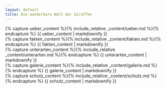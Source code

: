 ```yaml
---
layout: default
title: Die wunderbare Welt der Giraffen
---
```


<section id="ueber" class="content-section">
  {% capture ueber_content %}{% include_relative _content/ueber.md %}{% endcapture %}
  {{ ueber_content | markdownify }}
</section>

<section id="fakten" class="content-section">
  {% capture fakten_content %}{% include_relative _content/fakten.md %}{% endcapture %}
  {{ fakten_content | markdownify }}
</section>

<section id="unterarten" class="content-section">
  {% capture unterarten_content %}{% include_relative _content/unterarten.md %}{% endcapture %}
  {{ unterarten_content | markdownify }}
</section>

<section id="galerie" class="content-section">
  {% capture galerie_content %}{% include_relative _content/galerie.md %}{% endcapture %}
  {{ galerie_content | markdownify }}
</section>

<section id="schutz" class="content-section">
  {% capture schutz_content %}{% include_relative _content/schutz.md %}{% endcapture %}
  {{ schutz_content | markdownify }}
</section>